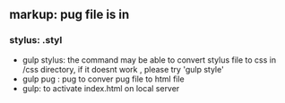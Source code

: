 ## markup: pug file is in

###  stylus: .styl
- gulp stylus: the command may be able to convert stylus file to css in /css directory, if it doesnt work , please try 'gulp style'
- gulp pug : pug to conver pug file to html file
- gulp: to activate index.html on local server
